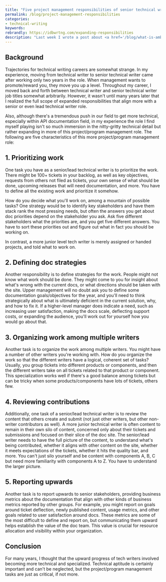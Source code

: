 ```yaml
---
title: "Five project management responsibilities of senior technical writers"
permalink: /blog/project-management-responsibilities
categories:
- technical-writing
keywords:
rebrandly: https://idbwrtng.com/expanding-responsibilities
description: "Last week I wrote a post about <a href='/blog/what-is-ambiguous-content'>ambiguous content</a> and how one aspect of being a senior tech writer is taking on more ambiguous projects. In this post, I want to continue this thread on what it means to be a senior tech writer, or even a lead technical writer. But rather than exploring ambiguous content, senior/lead tech writers also have a lot more project/program management responsibilities as well. There are at least five key responsibilities I'll explore here: prioritizing work, defining doc strategies, organizing work among multiple writers, reviewing contributions, and reporting upward."
---
```


## Background

Trajectories for technical writing careers are somewhat strange. In my experience, moving from technical writer to senior technical writer came after working only two years in the role. When management wants to promote/reward you, they move you up a level. Throughout my career, I moved back and forth between technical writer and senior technical writer job titles somewhat arbitrarily. However, it wasn't until many years later that I realized the full scope of expanded responsibilities that align more with a senior or even lead technical writer role.

Also, although there's a tremendous push in our field to get more technical, especially within API documentation field, in my experience the role I find myself playing isn't so much immersion in the nitty-gritty technical detail but rather expanding in more of this project/program management role. The following are five characteristics of this more project/program management role:

## 1. Prioritizing work

One task you have as a senior/lead technical writer is to prioritize the work. There might be 100+ tickets in your backlog, as well as key objectives, requests from others not filed as tickets, your own sense of what should be done, upcoming releases that will need documentation, and more. You have to define all the existing work and prioritize it somehow.

How do you decide what you'll work on, among a mountain of possible tasks? One strategy would be to identify key stakeholders and have them stack rank the most pressing needs, but often the answers you get about doc priorities depend on the stakeholder you ask. Ask five different stakeholders what the priorities are, and you get five different answers. You have to sort these priorities out and figure out what in fact you should be working on.

In contrast, a more junior level tech writer is merely assigned or handed projects, and told what to work on.

## 2. Defining doc strategies

Another responsibility is to define strategies for the work. People might not know what work should be done. They might come to you for insight about what's wrong with the current docs, or what directions should be taken with the site. Upper management will no doubt ask you to define some documentation goals/objectives for the year, and you'll need to think strategically about what is ultimately deficient in the current solution, why, and how to fix it. If a higher-level manager does indicate a need, such as increasing user satisfaction, making the docs scale, deflecting support costs, or expanding the audience, you'll work out for yourself how you would go about that.

## 3. Organizing work among multiple writers

Another task is to organize the work among multiple writers. You might have a number of other writers you're working with. How do you organize the work so that the different writers have a logical, coherent set of tasks? Usually, you group tickets into different products or components, and then the different writers take on all tickets related to that product or component. This specialization works well if there's a good balance among tickets but can be tricky when some products/components have lots of tickets, others few.

## 4. Reviewing contributions

Additionally, one task of a senior/lead technical writer is to review the content that others create and submit (not just other writers, but other non-writer contributors as well). A more junior technical writer is often content to remain in their own silo of content, concerned only about their tickets and submissions and focused on their slice of the doc site. The senior/lead writer needs to have the full picture of the content, to understand what's being contributed, whether it aligns with other content on the site, whether it meets expectations of the tickets, whether it hits the quality bar, and more. You can't just silo yourself and be content with components A, B, C but need more familiarity with components A to Z. You have to understand the larger picture.

## 5. Reporting upwards

Another task is to report upwards to senior stakeholders, providing business metrics about the documentation that align with other kinds of business metrics reported by other groups. For example, you might report on goals around ticket deflection, newly published content, usage metrics, and other goals related to user satisfaction around docs. These metrics are some of the most difficult to define and report on, but communicating them upward helps establish the value of the doc team. This value is crucial for resource allocation and visibility within your organization.

## Conclusion

For many years, I thought that the upward progress of tech writers involved becoming more technical and specialized. Technical aptitude is certainly important and can't be neglected, but the project/program management tasks are just as critical, if not more.

